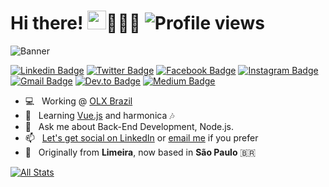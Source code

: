 # Hi there! <img src="https://raw.githubusercontent.com/MartinHeinz/MartinHeinz/master/wave.gif" width="30px">👱🏼‍♂️ ![Profile views](https://gpvc.arturio.dev/vinacovre)

![Banner](https://user-images.githubusercontent.com/10708745/90900850-69f29700-e3a0-11ea-9ec9-3d4124f2743c.png)

[![Linkedin Badge](https://img.shields.io/badge/-viniciuscovre-0072b1?style=flat&logo=Linkedin&logoColor=white&link=https://linkedin.com/in/viniciuscovre/)](https://linkedin.com/in/viniciuscovre/) [![Twitter Badge](https://img.shields.io/badge/-viniciuscovree-0072b1?style=flat&logo=Twitter&logoColor=white&color=00acee&link=https://twitter.com/viniciuscovree/)](https://twitter.com/viniciuscovree/) [![Facebook Badge](https://img.shields.io/badge/-viniciuscovre-0072b1?style=flat&logo=Facebook&logoColor=white&color=3b5998&link=https://facebook.com/viniciuscovre/)](https://facebook.com/viniciuscovre/) [![Instagram Badge](https://img.shields.io/badge/-viniciuscovree-0072b1?style=flat&logo=Instagram&logoColor=white&color=C13584&link=https://instagram.com/viniciuscovree/)](https://instagram.com/viniciuscovree/) [![Gmail Badge](https://img.shields.io/badge/-vinicius.covreassis@gmail.com-0072b1?style=flat&logo=Gmail&color=959595&link=mailto:vinicius.covreassis@gmail.com)](mailto:vinicius.covreassis@gmail.com) [![Dev.to Badge](https://img.shields.io/badge/-viniciuscovre-0072b1?style=flat&logo=Dev.to&logoColor=white&color=black&link=https://dev.to/viniciuscovre/)](https://dev.to/viniciuscovre/) [![Medium Badge](https://img.shields.io/badge/-viniciuscovre-0072b1?style=flat&logo=Medium&logoColor=white&color=black&link=https://medium.com/@viniciuscovre/)](https://medium.com/@viniciuscovre/)

- 💻 &nbsp; Working @ [OLX Brazil](https://github.com/olxbr)
- 🌱 &nbsp; Learning [Vue.js](https://vuejs.org/) and harmonica :notes:
- 💬 &nbsp; Ask me about Back-End Development, Node.js.
- 📫 &nbsp; [Let's get social on LinkedIn](https://www.linkedin.com/in/vcovre) or [email me](mailto:vinicius.covreassis@gmail.com) if you prefer
- 📍 &nbsp; Originally from **Limeira**, now based in **São Paulo** 🇧🇷

[![All Stats](https://github-readme-stats-axpwmfcg3.vercel.app/api?username=vinacovre&count_private=true&show_icons=true&include_all_commits=true&hide=contribs&bg_color=00a591&title_color=073B3A&icon_color=073B3A&text_color=49393B)](https://github.com/vinacovre/github-readme-stats)
